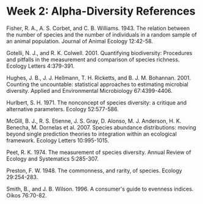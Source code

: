 # Week 2: Alpha-Diversity References


Fisher, R. A., A. S. Corbet, and C. B. Williams. 1943. The relation between the number of species and the number of individuals in a random sample of an animal population. Journal of Animal Ecology 12:42-58.

Gotelli, N. J., and R. K. Colwell. 2001. Quantifying biodiversity: Procedures and pitfalls in the measurement and comparison of species richness. Ecology Letters 4:379-391.

Hughes, J. B., J. J. Hellmann, T. H. Ricketts, and B. J. M. Bohannan. 2001. Counting the uncountable: statistical approaches to estimating microbial diversity. Applied and Environmental Microbiology 67:4399-4406.

Hurlbert, S. H. 1971. The nonconcept of species diversity: a critique and alternative parameters. Ecology 52:577-586.

McGill, B. J., R. S. Etienne, J. S. Gray, D. Alonso, M. J. Anderson, H. K. Benecha, M. Dornelas et al. 2007. Species abundance distributions: moving beyond single prediction theories to integration within an ecological framework. Ecology Letters 10:995-1015.

Peet, R. K. 1974. The measurement of species diversity. Annual Review of Ecology and Systematics 5:285-307.

Preston, F. W. 1948. The commonness, and rarity, of species. Ecology 29:254-283.

Smith, B., and J. B. Wilson. 1996. A consumer's guide to evenness indices. Oikos 76:70-82.
